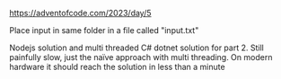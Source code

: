 <https://adventofcode.com/2023/day/5>

Place input in same folder in a file called "input.txt"

Nodejs solution and multi threaded C# dotnet solution for part 2.
Still painfully slow, just the naïve approach with multi threading. On modern hardware it should reach the solution in less than a minute

